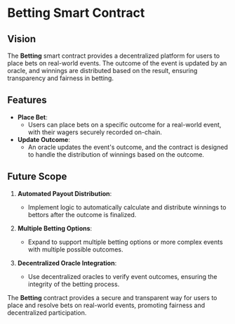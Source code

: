 # Betting Smart Contract

## Vision

The **Betting** smart contract provides a decentralized platform for users to place bets on real-world events. The outcome of the event is updated by an oracle, and winnings are distributed based on the result, ensuring transparency and fairness in betting.

## Features

- **Place Bet**:
  - Users can place bets on a specific outcome for a real-world event, with their wagers securely recorded on-chain.
- **Update Outcome**:
  - An oracle updates the event's outcome, and the contract is designed to handle the distribution of winnings based on the outcome.

## Future Scope

1. **Automated Payout Distribution**:

   - Implement logic to automatically calculate and distribute winnings to bettors after the outcome is finalized.

2. **Multiple Betting Options**:

   - Expand to support multiple betting options or more complex events with multiple possible outcomes.

3. **Decentralized Oracle Integration**:
   - Use decentralized oracles to verify event outcomes, ensuring the integrity of the betting process.

The **Betting** contract provides a secure and transparent way for users to place and resolve bets on real-world events, promoting fairness and decentralized participation.
